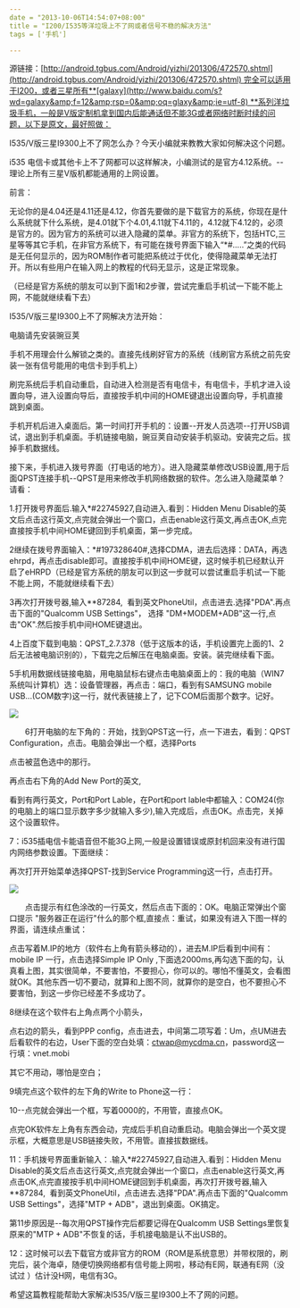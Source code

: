 ```yaml
---
date = "2013-10-06T14:54:07+08:00"
title = "I200/I535等洋垃圾上不了网或者信号不稳的解决方法"
tags = ['手机']

---
```


源链接：[http://android.tgbus.com/Android/yizhi/201306/472570.shtml](http://android.tgbus.com/Android/yizhi/201306/472570.shtml) 完全可以适用于I200，或者三星所有**[galaxy](http://www.baidu.com/s?wd=galaxy&amp;f=12&amp;rsp=0&amp;oq=glaxy&amp;ie=utf-8) **系列洋垃圾手机，一般是V版定制机拿到国内后能通话但不能3G或者网络时断时续的问题，以下是原文，最好照做：<!--more-->

I535/V版三星I9300上不了网怎么办？今天小编就来教教大家如何解决这个问题。

i535 电信卡或其他卡上不了网都可以这样解决，小编测试的是官方4.12系统。--理论上所有三星V版机都能通用的上网设置。

前言：

无论你的是4.04还是4.11还是4.12，你首先要做的是下载官方的系统，你现在是什么系统就下什么系统，是4.01就下个4.01,4.11就下4.11的，4.12就下4.12的，必须是官方的。因为官方的系统可以进入隐藏的菜单。非官方的系统下，包括HTC,三星等等其它手机，在非官方系统下，有可能在拨号界面下输入“*#.....”之类的代码是无任何显示的，因为ROM制作者可能把系统过于优化，使得隐藏菜单无法打开。所以有些用户在输入网上的教程的代码无显示，这是正常现象。

（已经是官方系统的朋友可以到下面1和2步骤，尝试完重启手机试一下能不能上网，不能就继续看下去）

I535/V版三星I9300上不了网解决方法开始：

电脑请先安装豌豆荚

手机不用理会什么解锁之类的。直接先线刷好官方的系统（线刷官方系统之前先安装一张有信号能用的电信卡到手机上）

刷完系统后手机自动重启，自动进入检测是否有电信卡，有电信卡，手机才进入设置向导，进入设置向导后，直接按手机中间的HOME键退出设置向导，手机直接跳到桌面。

手机开机后进入桌面后。第一时间打开手机的：设置--开发人员选项--打开USB调试，退出到手机桌面。手机链接电脑，豌豆荚自动安装手机驱动。安装完之后。拔掉手机数据线。

接下来，手机进入拨号界面（打电话的地方）。进入隐藏菜单修改USB设置,用于后面QPST连接手机--QPST是用来修改手机网络数据的软件。怎么进入隐藏菜单？请看：

1.打开拨号界面后.输入*#22745927,自动进入.看到：Hidden Menu Disable的英文后点击这行英文,点完就会弹出一个窗口，点击enable这行英文,再点击OK,点完直接按手机中间HOME键回到手机桌面，第一步完成。

2继续在拨号界面输入：*#197328640#,选择CDMA，进去后选择：DATA，再选ehrpd，再点击disable即可。直接按手机中间HOME键，这时候手机已经默认开启了eHRPD（已经是官方系统的朋友可以到这一步就可以尝试重启手机试一下能不能上网，不能就继续看下去）

3再次打开拨号器,输入**87284,  看到英文PhoneUtil，点击进去.选择"PDA".再点击下面的"Qualcomm USB Settings"， 选择 "DM+MODEM+ADB"这一行,点击"OK".然后按手机中间HOME键退出。

4上百度下载到电脑：QPST_2.7.378（低于这版本的话，手机设置完上面的1、2后无法被电脑识别的），下载完之后解压在电脑桌面。安装。装完继续看下面。

5手机用数据线链接电脑，用电脑鼠标右键点击电脑桌面上的：我的电脑（WIN7系统叫计算机）选：设备管理器，再点击：端口，看到有SAMSUNG mobile USB...(COM数字)这一行，就代表链接上了，记下COM后面那个数字。记好。

![](http://img2.tgbusdata.cn/v2/thumb/jpg/NDVEMiw1ODAsMTAwLDQsMywxLC0xLDAscms1MCw2MS4xNTIuMjQyLjEx/u/android.tgbus.com/Android/UploadFiles_4504/201306/2013060517061684.jpg)

　　6打开电脑的左下角的：开始，找到QPST这一行，点一下进去，看到：QPST Configuration，点击。电脑会弹出一个框，选择Ports

点击被蓝色选中的那行。

再点击右下角的Add New Port的英文,

看到有两行英文，Port和Port Lable，在Port和port lable中都输入：COM24(你的电脑上的端口显示数字多少就输入多少),输入完成后，点击OK。点击完，关掉这个设置软件。

7：i535插电信卡能语音但不能3G上网,一般是设置错误或原封机回来没有进行国内网络参数设置。下面继续：

再次打开开始菜单选择QPST-找到Service Programming这一行，点击打开。

![](http://img2.tgbusdata.cn/v2/thumb/jpg/QTZFNyw1ODAsMTAwLDQsMywxLC0xLDAscms1MCw2MS4xNTIuMjQyLjEx/u/android.tgbus.com/Android/UploadFiles_4504/201306/2013060517061682.jpg)

　　点击提示有红色涂改的一行英文，然后点击下面的：OK。电脑正常弹出个窗口提示 "服务器正在运行"什么的那个框,直接点：重试，如果没有进入下图一样的界面，请连续点重试：

点击写着M.IP的地方（软件右上角有箭头移动的），进去M.IP后看到中间有：mobile IP 一行，点击选择Simple IP Only ,下面选2000ms,再勾选下面的勾，认真看上图，其实很简单，不要害怕，不要担心，你可以的。哪怕不懂英文，会看图就OK。其他东西一切不要动，就算和上图不同，就算你的是空白，也不要担心不要害怕，到这一步你已经差不多成功了。

8继续在这个软件右上角点两个小箭头，

点右边的箭头，看到PPP config，点击进去，中间第二项写着：Um，点UM进去后看软件的右边，User下面的空白处填：[ctwap@mycdma.cn](mailto:ctwap@mycdma.cn)，password这一行填：vnet.mobi

其它不用动，哪怕是空白；

9填完点这个软件的左下角的Write to Phone这一行：

10--点完就会弹出一个框，写着0000的，不用管，直接点OK。

点完OK软件左上角有东西会动，完成后手机自动重启动。电脑会弹出一个英文提示框，大概意思是USB链接失败，不用管。直接拔数据线。

11：手机拨号界面重新输入：.输入*#22745927,自动进入.看到：Hidden Menu Disable的英文后点击这行英文,点完就会弹出一个窗口，点击enable这行英文,再点击OK,点完直接按手机中间HOME键回到手机桌面，再次打开拨号器,输入**87284,  看到英文PhoneUtil，点击进去.选择"PDA".再点击下面的"Qualcomm USB Settings"，选择"MTP + ADB"，退出到桌面。OK搞定。

第11步原因是--每次用QPST操作完后都要记得在Qualcomm USB Settings里恢复原来的"MTP + ADB"不恢复的话，手机接电脑是认不出USB的。

12：这时候可以去下载官方或非官方的ROM（ROM是系统意思）并带权限的，刷完后，装个海卓，随便切换网络都有信号能上网啦，移动有E网，联通有E网（没试过 ）估计没H网，电信有3G。

希望这篇教程能帮助大家解决I535/V版三星I9300上不了网的问题。
